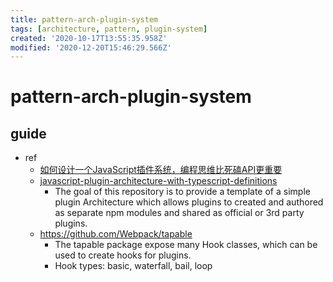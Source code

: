 ```yaml
---
title: pattern-arch-plugin-system
tags: [architecture, pattern, plugin-system]
created: '2020-10-17T13:55:35.958Z'
modified: '2020-12-20T15:46:29.566Z'
---
```


# pattern-arch-plugin-system

## guide

- ref
  - [如何设计一个JavaScript插件系统，编程思维比死磕API更重要](https://zhuanlan.zhihu.com/p/211072788)
  - [javascript-plugin-architecture-with-typescript-definitions](https://github.com/gr2m/javascript-plugin-architecture-with-typescript-definitions)
    - The goal of this repository is to provide a template of a simple plugin Architecture which allows plugins to created and authored as separate npm modules and shared as official or 3rd party plugins.
  - https://github.com/Webpack/tapable
    - The tapable package expose many Hook classes, which can be used to create hooks for plugins.
    - Hook types: basic, waterfall, bail, loop
